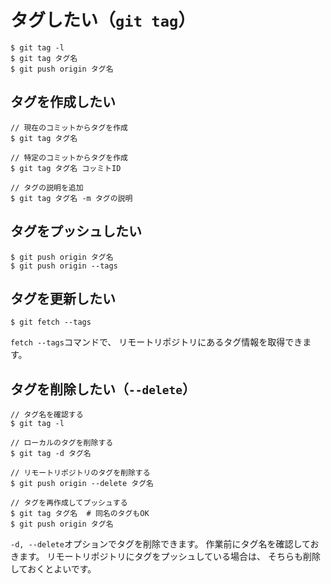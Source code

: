 # タグしたい（`git tag`）

```console
$ git tag -l
$ git tag タグ名
$ git push origin タグ名
```

## タグを作成したい

```console
// 現在のコミットからタグを作成
$ git tag タグ名

// 特定のコミットからタグを作成
$ git tag タグ名 コッミトID

// タグの説明を追加
$ git tag タグ名 -m タグの説明
```

## タグをプッシュしたい

```console
$ git push origin タグ名
$ git push origin --tags
```

## タグを更新したい

```console
$ git fetch --tags
```

`fetch --tags`コマンドで、
リモートリポジトリにあるタグ情報を取得できます。

## タグを削除したい（`--delete`）

```console
// タグ名を確認する
$ git tag -l

// ローカルのタグを削除する
$ git tag -d タグ名

// リモートリポジトリのタグを削除する
$ git push origin --delete タグ名

// タグを再作成してプッシュする
$ git tag タグ名  # 同名のタグもOK
$ git push origin タグ名
```

`-d, --delete`オプションでタグを削除できます。
作業前にタグ名を確認しておきます。
リモートリポジトリにタグをプッシュしている場合は、
そちらも削除しておくとよいです。

